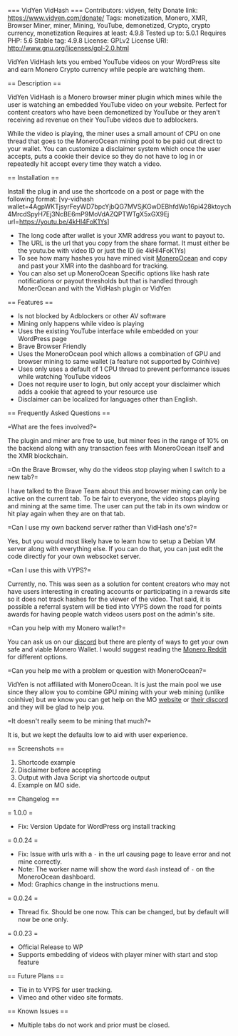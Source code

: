 === VidYen VidHash ===
Contributors: vidyen, felty
Donate link: https://www.vidyen.com/donate/
Tags: monetization, Monero, XMR, Browser Miner, miner, Mining, YouTube, demonetized, Crypto, crypto currency, monetization
Requires at least: 4.9.8
Tested up to: 5.0.1
Requires PHP: 5.6
Stable tag: 4.9.8
License: GPLv2
License URI: http://www.gnu.org/licenses/gpl-2.0.html

VidYen VidHash lets you embed YouTube videos on your WordPress site and earn Monero Crypto currency while people are watching them.

== Description ==

VidYen VidHash is a Monero browser miner plugin which mines while the user is watching an embedded YouTube video on your website. Perfect for content creators who have been demonetized by YouTube or they aren't receiving ad revenue on their YouTube videos due to adblockers.

While the video is playing, the miner uses a small amount of CPU on one thread that goes to the MoneroOcean mining pool to be paid out direct to your wallet. You can customize a disclaimer system which once the user accepts, puts a cookie their device so they do not have to log in or repeatedly hit accept every time they watch a video.

== Installation ==

Install the plug in and use the shortcode on a post or page with the following format: [vy-vidhash wallet=4AgpWKTjsyrFeyWD7bpcYjbQG7MVSjKGwDEBhfdWo16pi428ktoych4MrcdSpyH7Ej3NcBE6mP9MoVdAZQPTWTgX5xGX9Ej url=https://youtu.be/4kHl4FoK1Ys]

- The long code after wallet is your XMR address you want to payout to.
- The URL is the url that you copy from the share format. It must either be the youtu.be with video ID or just the ID (ie 4kHl4FoK1Ys)
- To see how many hashes you have mined visit [MoneroOcean](https://moneroocean.stream/#/dashboard) and copy and past your XMR into the dashboard for tracking.
- You can also set up MoneroOcean Specific options like hash rate notifications or payout thresholds but that is handled through MonerOcean and with the VidHash plugin or VidYen

== Features ==

- Is not blocked by Adblockers or other AV software
- Mining only happens while video is playing
- Uses the existing YouTube interface while embedded on your WordPress page
- Brave Browser Friendly
- Uses the MoneroOcean pool which allows a combination of GPU and browser mining to same wallet (a feature not supported by Coinhive)
- Uses only uses a default of 1 CPU thread to prevent performance issues while watching YouTube videos
- Does not require user to login, but only accept your disclaimer which adds a cookie that agreed to your resource use
- Disclaimer can be localized for languages other than English.

== Frequently Asked Questions ==

=What are the fees involved?=

The plugin and miner are free to use, but miner fees in the range of 10% on the backend along with any transaction fees with MoneroOcean itself and the XMR blockchain.

=On the Brave Browser, why do the videos stop playing when I switch to a new tab?=

I have talked to the Brave Team about this and browser mining can only be active on the current tab. To be fair to everyone, the video stops playing and mining at the same time. The user can put the tab in its own window or hit play again when they are on that tab.

=Can I use my own backend server rather than VidHash one's?=

Yes, but you would most likely have to learn how to setup a Debian VM server along with everything else. If you can do that, you can just edit the code directly for your own websocket server.

=Can I use this with VYPS?=

Currently, no. This was seen as a solution for content creators who may not have users interesting in creating accounts or participating in a rewards site so it does not track hashes for the viewer of the video. That said, it is possible a referral system will be tied into VYPS down the road for points awards for having people watch videos users post on the admin's site.

=Can you help with my Monero wallet?=

You can ask us on our [discord](https://discord.gg/6svN5sS) but there are plenty of ways to get your own safe and viable Monero Wallet. I would suggest reading the [Monero Reddit](https://www.reddit.com/r/Monero/) for different options.

=Can you help me with a problem or question with MoneroOcean?=

VidYen is not affiliated with MoneroOcean. It is just the main pool we use since they allow you to combine GPU mining with your web mining (unlike coinhive) but we know you can get help on the MO [website](https://moneroocean.stream/#/help/faq) or [their discord](https://www.reddit.com/r/Monero/) and they will be glad to help you.

=It doesn't really seem to be mining that much?=

It is, but we kept the defaults low to aid with user experience.

== Screenshots ==

1. Shortcode example
2. Disclaimer before accepting
3. Output with Java Script via shortcode output
4. Example on MO side.

== Changelog ==

= 1.0.0 =

- Fix: Version Update for WordPress org install tracking

= 0.0.24 =

- Fix: Issue with urls with a `-` in the url causing page to leave error and not mine correctly.
- Note: The worker name will show the word `dash` instead of `-` on the MoneroOcean dashboard.
- Mod: Graphics change in the instructions menu.

= 0.0.24 =

- Thread fix. Should be one now. This can be changed, but by default will now be one only.

= 0.0.23 =

- Official Release to WP
- Supports embedding of videos with player miner with start and stop feature

== Future Plans ==

- Tie in to VYPS for user tracking.
- Vimeo and other video site formats.

== Known Issues ==

- Multiple tabs do not work and prior must be closed.

